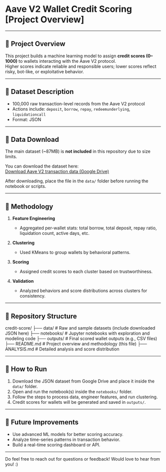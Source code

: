 # Aave V2 Wallet Credit Scoring [Project Overview]

************************************************************

## 📌 Project Overview

This project builds a machine learning model to assign **credit scores (0–1000)** to wallets interacting with the Aave V2 protocol.  
Higher scores indicate reliable and responsible users; lower scores reflect risky, bot-like, or exploitative behavior.

---

## 📁 Dataset Description

- 100,000 raw transaction-level records from the Aave V2 protocol  
- Actions include: `deposit`, `borrow`, `repay`, `redeemunderlying`, `liquidationcall`  
- Format: JSON

---

## 💾 Data Download

The main dataset (~87MB) is **not included** in this repository due to size limits.

You can download the dataset here:  
[Download Aave V2 transaction data (Google Drive)](https://drive.google.com/file/d/1ISFbAXxadMrt7Zl96rmzzZmEKZnyW7FS/view)

After downloading, place the file in the `data/` folder before running the notebook or scripts.

---

## 🧠 Methodology

1. **Feature Engineering**  
   - Aggregated per-wallet stats: total borrow, total deposit, repay ratio, liquidation count, active days, etc.

2. **Clustering**  
   - Used KMeans to group wallets by behavioral patterns.

3. **Scoring**  
   - Assigned credit scores to each cluster based on trustworthiness.

4. **Validation**  
   - Analyzed behaviors and score distributions across clusters for consistency.

---

## 📂 Repository Structure

credit-score/
├── data/ # Raw and sample datasets (include downloaded JSON here)
├── notebooks/ # Jupyter notebooks with exploration and modeling code
├── outputs/ # Final scored wallet outputs (e.g., CSV files)
├── README.md # Project overview and methodology (this file)
├── ANALYSIS.md # Detailed analysis and score distribution


---

## 🚀 How to Run

1. Download the JSON dataset from Google Drive and place it inside the `data/` folder.  
2. Open and run the notebook(s) inside the `notebooks/` folder.  
3. Follow the steps to process data, engineer features, and run clustering.  
4. Credit scores for wallets will be generated and saved in `outputs/`.

---

## 🔭 Future Improvements

- Use advanced ML models for better scoring accuracy.  
- Analyze time-series patterns in transaction behavior.  
- Build a real-time scoring dashboard or API.

---

Do feel free to reach out for questions or feedback! Would love to hear from you! :)





